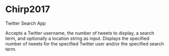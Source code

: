 # Chirp2017
Twitter Search App

Accepts a Twitter username, the number of tweets to display, a search term, and optionally a location string as input.
Displays the specified number of tweets for the specified Twitter user and/or the specified search term.
